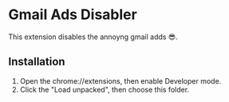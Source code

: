 # Gmail Ads Disabler

This extension disables the annoyng gmail adds 😎.

## Installation
1. Open the chrome://extensions, then enable Developer mode.
2. Click the "Load unpacked", then choose this folder.
